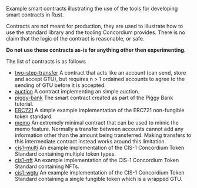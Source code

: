 Example smart contracts illustrating the use of the tools for developing smart
contracts in Rust.

Contracts are not meant for production, they are used to illustrate how to use
the standard library and the tooling Concordium provides. There is no claim that
the logic of the contract is reasonable, or safe.

**Do not use these contracts as-is for anything other then experimenting.**

The list of contracts is as follows
- [two-step-transfer](./two-step-transfer) A contract that acts like an account (can send, store and accept GTU),
 but requires n > 1 ordained accounts to agree to the sending of GTU before it is accepted.
- [auction](./auction) A contract implementing an simple auction.
- [piggy-bank](./piggy-bank) The smart contract created as part of the Piggy Bank tutorial.
- [ERC721](./erc721) A simple example implementation of the ERC721 non-fungible token standard.
- [memo](./memo/) An extremely minimal contract that can be used to
  mimic the memo feature. Normally a transfer between accounts cannot add any
  information other than the amount being transferred. Making transfers to this
  intermediate contract instead works around this limitation.
- [cis1-multi](./cis1-multi) An example implementation of the CIS-1 Concordium Token Standard
  containing multiple token types.
- [cis1-nft](./cis1-nft) An example implementation of the CIS-1 Concordium Token Standard
  containing NFTs.
- [cis1-wgtu](./cis1-wgtu) An example implementation of the CIS-1 Concordium Token Standard
  containing a single fungible token which is a wrapped GTU.
